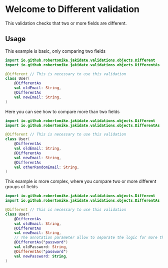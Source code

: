 # Welcome to Different validation

This validation checks that two or more fields are different.

## Usage

This example is basic, only comparing two fields

```kotlin
import io.github.robertomike.jakidate.validations.objects.Different
import io.github.robertomike.jakidate.validations.objects.DifferentAs

@Different // This is necessary to use this validation 
class User(
    @DifferentAs
    val oldEmail: String,
    @DifferentAs
    val newEmail: String,
)
```

Here you can see how to compare more than two fields

```kotlin
import io.github.robertomike.jakidate.validations.objects.Different
import io.github.robertomike.jakidate.validations.objects.DifferentAs

@Different // This is necessary to use this validation 
class User(
    @DifferentAs
    val oldEmail: String,
    @DifferentAs
    val newEmail: String,
    @DifferentAs
    val otherRandomEmail: String,
)
```

This example is more complex, where you compare two or more different groups of fields

```kotlin
import io.github.robertomike.jakidate.validations.objects.Different
import io.github.robertomike.jakidate.validations.objects.DifferentAs

@Different // This is necessary to use this validation 
class User(
    @DifferentAs
    val oldEmail: String,
    @DifferentAs
    val newEmail: String,
    // The annotation parameter allow to separate the logic for more than one group
    @DifferentAs("password")
    val oldPassword: String,
    @DifferentAs("password")
    val newPassword: String,
)
```

